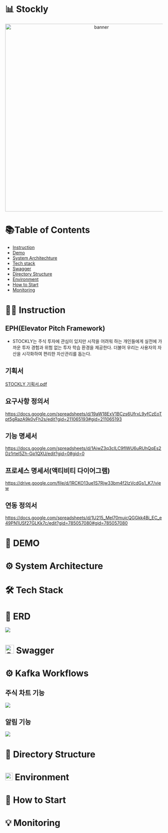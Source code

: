# 📊 Stockly

<div align="center">
    <img src="https://github.com/user-attachments/assets/93042c12-4dbe-40ed-812e-cf2ff8d1b761" alt="banner" width="600" height="auto">
</div>


# 📚Table of Contents
- [Instruction](#-Instruction)
- [Demo](#-Demo)
- [System Architechture](#-System-Architechture)
- [Tech stack](#-Tech-stack)
- [Swagger](#-Swagger)
- [Directory Structure](#-Directory-Structure)
- [Environment](#-Environment)
- [How to Start](#-How-to-Start)
- [Monitoring](#-Monitoring)

# 👩‍💻 Instruction
## EPH(Elevator Pitch Framework)
- STOCKLY는 주식 투자에 관심이 있지만 시작을 어려워 하는 개인들에게 실전에 가까운 투자 경험과 위험 없는 투자 학습 환경을 제공한다. 더불어 우리는 사용자의 자산을 시각화하여 편리한 자산관리를 돕는다.

## 기획서
[STOCKLY 기획서.pdf](https://github.com/user-attachments/files/18055099/STOCKLY.pdf)

## 요구사항 정의서
https://docs.google.com/spreadsheets/d/19aW18ExV1BCzs6UfrxL9yfCzEoTpt5gRazA9k0vFh2s/edit?gid=211065193#gid=211065193

## 기능 명세서
https://docs.google.com/spreadsheets/d/1AiwZ3q3cILC9flWU6uRUhQqEs2Dz1rtel5Zh-Gp1QXU/edit?gid=0#gid=0

## 프로세스 명세서(액티비티 다이어그램)
https://drive.google.com/file/d/1RCKO13ue1S7Rjw33bm4f2IzVcdGs1_K7/view

## 연동 정의서 
https://docs.google.com/spreadsheets/d/1U215_Mel70mujcQGGkk4Bi_EC_e49PN1USf27GLKk7c/edit?gid=785057080#gid=785057080

# 🌈 DEMO

# ⚙ System Architecture

# 🛠 Tech Stack

# 💾 ERD

<img src="https://github.com/user-attachments/assets/cf0d1092-ac1e-4cbd-b8aa-686967497d11">

# <img src="https://github.com/user-attachments/assets/b043ab14-fb35-4e59-b26c-6f6c31a613ad" alt="Swagger icon" width="28"/> Swagger

# ⚙ Kafka Workflows
## 주식 차트 기능
<img src="https://github.com/user-attachments/assets/0d782f3b-4a5e-4fd8-a71c-7dbe81d6f82c">

## 알림 기능
<img src="https://github.com/user-attachments/assets/86c698b2-af5f-4c5a-9437-b5b6e83e7627">

# 📂 Directory Structure

# <img src="https://github.com/user-attachments/assets/6f430ebb-b28d-4898-9295-bb7f0b0aa785" alt=".ENV icon" width="24"/> Environment

# 🚀 How to Start

# 💡 Monitoring
